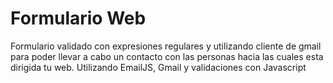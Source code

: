 # Formulario Web
 Formulario validado con expresiones regulares y utilizando cliente de gmail para poder llevar a cabo un contacto con las personas hacia las cuales esta dirigida tu web.
Utilizando EmailJS, Gmail y validaciones con Javascript
